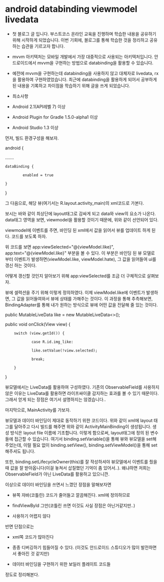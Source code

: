 # android databinding viewmodel livedata


* 첫 블로그 글 입니다. 부스트코스 온라인 교육을 진행하며 학습한 내용을 공유하기 위해 시작하게 되었습니다. 이번 기회에, 블로그를 통해 학습한 것을 정리하고 공유하는 습관을 기르고자 합니다.



* mvvm 아키텍처는 모바일 개발에서 가장 대중적으로 사용되는 아키텍처입니다. 안드로이드에서 mvvm을 구현하는 방법으로 databinding을 활용할 수 있습니다.

* 예전에 mvvm을 구현하는데 databinding을 사용하지 않고 대체자로 livedata, rx을 활용하여 구현하였었습니다. 최근에 databinding을 활용하게 되어서 공부하게 된 내용을 기록하고 차이점을 학습하기 위해 글을 쓰게 되었습니다.



* 최소사항

- Android 2.1(API레벨 7) 이상

- Android Plugin for Gradle 1.5.0-alpha1 이상

- Android Studio 1.3 이상


 먼저, 빌드 환경구성을 해보자.

android {

.......

    dataBinding {

            enabled = true

    }

}

그 다음으로, 해당 뷰(여기서는 R.layout.activity_main)의 xml코드로 가본다.


보시는 바와 같이 최상단에 layout태그로 감싸게 되고 data와 view의 요소가 나온다. data태그 영역을 보면, viewmodel을 활용할 것이기 때문에, 위와 같이 선언되어 있다. 

viewmodel에 이벤트를 주면, 바인딩 된 xml에서 값을 읽어서 뷰를 업데이트 하게 된다. 코드를 보도록 하자.


위 코드를 보면 app:viewSelected="@{viewModel.like}", app:text="@{viewModel.like}" 부분을 볼 수 있다. 이 부분은 바인딩 된 뷰 모델로 부터 이벤트가 발생하면(viewModel.like, viewModel.hate),  그 값을 읽어들여 ui를 갱신 하는 것이다. 

 어떻게 갱신할 것인지 알아보기 위해 app:viewSelected를 조금 더 구체적으로 살펴보자. 


뷰에 셀력션을 주기 위해 이렇게 정의하였다. 이제 viewModel.like에 이벤트가 발생하면, 그 값을 읽어들여와서 뷰에 상태를 가해주는 것이다. 이 과정을 통해 추측해보면, BindingAdapter를 통해 내가 원하는 방식으로 뷰에 어떤 값을 전달해 줄 있는 것이다.

public MutableLiveData<Boolean> like = new MutableLiveData<>();



public void onClick(View view) {

        switch (view.getId()) {

                case R.id.img_like:

                like.setValue(!view.selected);

                break;

        }

}

뷰모델에서는 LiveData를 활용하여 구성하였다. 기존의 ObservableField를 사용하지 않은 이유는 LiveData를 활용하면 라이프싸이클 감지하는 효과를 볼 수 있기 때문이다. 그래서 얻게 되는 장점은 여기서 설명하지는 않겠습니다..

마지막으로, MainActivity를 가보자.


뷰모델과 데이터 바인딩이 제대로 동작하기 위한 코드이다. 위와 같이 xml에 layout 태그를 달아주고 다시 빌드를 해주면 위와 같이 ActivityMainBinding이 생성됩니다. 생성 방식은 layout file 이름에 기초합니다. 이렇게 함으로써, layout태그에 정의 된 변수들에 접근할 수 있습니다. 여기서 binding.setVariable()을 통해 뷰와 뷰모델을 set해주었는데, 이럴 필요 없이 binding.setView(), binding.setViewModel()을 통해 set해주셔도 됩니다. 

 또한, binding.setLifecycleOwner(this)를 잘 작성하셔야 뷰모델에서 이벤트를 줬을 때 값을 잘 받아옵니다(이걸 놓쳐서 삽질했던 기억이 좀 있어서..). 왜냐하면 저희는 ObservableField가 아닌 LiveData를 활용하고 있으니깐.



 이상으로 데이터 바인딩을 쓰면서 느꼈던 장점을 말해보자면

- 뷰쪽 자바(코틀린) 코드가 줄어들고 깔끔해진다. xml에 정의하므로

- findViewById 그만(코틀린 쓰면 이것도 사실 장점은 아닌거같지만..)

- 사용하기 어렵지 않다

반면 단점으로는

- xml쪽 코드가 많아진다

- 종종 디버깅하기 힘들어질 수 있다. (이것도 안드로이드 스튜디오가 많이 발전하면서 좋아진 것 같지만)

- 데이터 바인딩을 구현하기 위한 보일러 플레이트 코드들



정도로 정리해본다.





